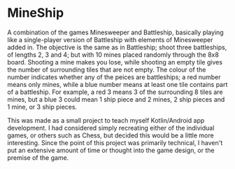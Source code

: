 # MineShip

A combination of the games Minesweeper and Battleship, basically playing like a single-player version of Battleship with elements of Minesweeper added in.
The objective is the same as in Battleship; shoot three battleships, of lengths 2, 3 and 4; but with 10 mines placed randomly through the 8x8 board. 
Shooting a mine makes you lose, while shooting an empty tile gives the number of surrounding tiles that are not empty.
The colour of the number indicates whether any of the peices are battleships; a red number means only mines, while a blue number means at least one tile contains part of a battleship.
For example, a red 3 means 3 of the surrounding 8 tiles are mines, but a blue 3 could mean 1 ship piece and 2 mines, 2 ship pieces and 1 mine, or 3 ship pieces.

This was made as a small project to teach myself Kotlin/Android app development. 
I had considered simply recreating either of the individual games, or others such as Chess, but decided this would be a little more interesting.
Since the point of this project was primarily technical, I haven't put an extensive amount of time or thought into the game design, or the premise of the game.
